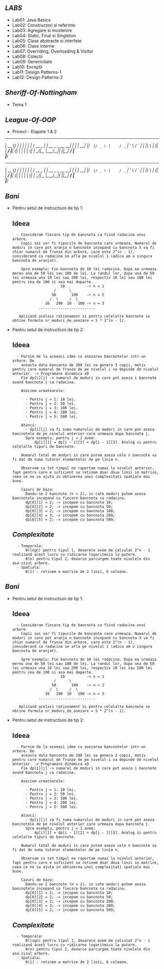 *LABS*
------
- Lab01: Java Basics
- Lab02: Constructori si referinte
- Lab03: Agregare si mostenire
- Lab04: Static, Final si Singleton
- Lab05: Clase abstracte si interfete
- Lab06: Clase interne
- Lab07: Overriding, Overloading & Visitor
- Lab08: Colectii
- Lab09: Genericitate
- Lab10: Exceptii
- Lab11: Design Patterns-1
- Lab12: Design Patterns-2

*Sheriff-Of-Nottingham*
-----------------------
- Tema 1

*League-Of-OOP*
---------------
- Proiect - Etapele 1 & 2





 _____ _            _                     _ 
|  __ (_)          | |                   | |
| |  \/_  __ _  ___| |     __ _ _ __   __| |
| | __| |/ _` |/ _ \ |    / _` | '_ \ / _` |
| |_\ \ | (_| |  __/ |___| (_| | | | | (_| |
 \____/_|\__, |\___\_____/\__,_|_| |_|\__,_|
          __/ |                             
         |___/                              





 _____ _            _                     _ 
|  __ (_)          | |                   | |
| |  \/_  __ _  ___| |     __ _ _ __   __| |
| | __| |/ _` |/ _ \ |    / _` | '_ \ / _` |
| |_\ \ | (_| |  __/ |___| (_| | | | | (_| |
 \____/_|\__, |\___\_____/\__,_|_| |_|\__,_|
          __/ |                             
         |___/                              

*Bani*
------

- Pentru setul de instructiuni de tip 1:

	Ideea
	------
		- Consideram fiecare tip de bancnota ca fiind radacina unui arbore.
		  Copii sai vor fi tipurile de banconte care urmeaza. Numarul de moduri in care pot aranja n bancnote incepand cu bancnota X va fi chiar numarul de frunze din arbore, care este 2^(n - 1), considerand ca radacina se afla pe nivelul 1 (adica am o singura bancnota de aranjat).

		  Spre exemplu: Fie bancnota de 10 lei radacina. Dupa ea urmeaza mereu una de 50 lei sau 100 de lei. La randul lor, dupa una de 50 lei urmeaza una 10 lei sau 200 lei, respectiv 10 lei sau 100 lei pentru cea de 100 si asa mai departe.
		  					10			-> n = 1
		  				 /      \	
		  				50       100	-> n = 2
		  			   /  \     /  \	
		  			 10   200  10   100	-> n = 3
		  		  ..........................

		 Aplicand acelasi rationament si pentru celelalte bancnote se obtine formula nr_moduri_de_asezare = 5 * 2^(n - 1).

- Pentru setul de instructiuni de tip 2:
	
	Ideea
	------
		- Pornim de la aceeasi idee cu asezarea bancnotelor intr-un arbore. De
		  aceasta data banconta de 200 lei va genera 3 copii, motiv pentru care numarul de frunze de pe nivelul i va depinde de nivelul anterior. -> Programare dinamica xD
		  Fie dp[i][j] -> numarul de moduri in care pot aseza i bancnote avand bancnota j ca radacina.

		  Asociem urmatoarele:

		  	- Pentru j = 1: 10 lei.
		  	- Pentru j = 2: 50 lei.
		  	- Pentru j = 3: 100 lei.
		  	- Pentru j = 4: 200 lei.
		  	- Pentru j = 5: 500 lei.

		  Atunci:
		  	- dp[i][j] va fi suma numarului de moduri in care pot aseza bancnotele de pe nivelul anterior care urmeaza dupa bancnota j.
		  	Spre exemplu, pentru j = 1 avem:
		  		dp[i][1] = dp[i - 1][2] + dp[i - 1][3]. Analog si pentru celelalte tipuri de bancnote.

		  Numarul total de moduri in care putem aseza cele n bancnote va fi dat de suma tutoror elementelor de pe linia n.

		  Observam ca tot timpul ne raportam numai la nivelul anterior, fapt pentru care e suficient sa retinem doar doua linii in matrice, ceea ce ne va ajuta in obtinerea unei complexitati spatiale mai bune.

		  Cazuri de baza:
		  	Dandu-se 2 bancnote (n = 2), in cate moduri putem aseza bancnotele incepand cu fiecare bancnota ca radacina.
	  		dp[0][1] = 2; -> incepem cu bancnota 10;
			dp[0][2] = 2; -> incepem cu bancnota 50;
			dp[0][3] = 2; -> incepem cu bancnota 100;
			dp[0][4] = 3; -> incepem cu bancnota 200;
			dp[0][5] = 2; -> incepem cu bancnota 500;

	*Complexitate*
	--------------
		- Temporala:
			θ(logn) pentru tipul 1, deoarece avem de calculat 2^n - 1 realizand acest lucru cu ridicarea logaritmica la putere.
			θ(n) pentru tipul 2, deoarce parcurgem toate nivelele din asa-zisul arbore.
		- Spatiala:
			θ(1) - retinem o matrice de 2 linii, 6 coloane.


*Bani*
------

- Pentru setul de instructiuni de tip 1:

	Ideea
	------
		- Consideram fiecare tip de bancnota ca fiind radacina unui arbore.
		  Copii sai vor fi tipurile de banconte care urmeaza. Numarul de moduri in care pot aranja n bancnote incepand cu bancnota X va fi chiar numarul de frunze din arbore, care este 2^(n - 1), considerand ca radacina se afla pe nivelul 1 (adica am o singura bancnota de aranjat).

		  Spre exemplu: Fie bancnota de 10 lei radacina. Dupa ea urmeaza mereu una de 50 lei sau 100 de lei. La randul lor, dupa una de 50 lei urmeaza una 10 lei sau 200 lei, respectiv 10 lei sau 100 lei pentru cea de 100 si asa mai departe.
		  					10			-> n = 1
		  				 /      \	
		  				50       100	-> n = 2
		  			   /  \     /  \	
		  			 10   200  10   100	-> n = 3
		  		  ..........................

		 Aplicand acelasi rationament si pentru celelalte bancnote se obtine formula nr_moduri_de_asezare = 5 * 2^(n - 1).

- Pentru setul de instructiuni de tip 2:
	
	Ideea
	------
		- Pornim de la aceeasi idee cu asezarea bancnotelor intr-un arbore. De
		  aceasta data banconta de 200 lei va genera 3 copii, motiv pentru care numarul de frunze de pe nivelul i va depinde de nivelul anterior. -> Programare dinamica xD
		  Fie dp[i][j] -> numarul de moduri in care pot aseza i bancnote avand bancnota j ca radacina.

		  Asociem urmatoarele:

		  	- Pentru j = 1: 10 lei.
		  	- Pentru j = 2: 50 lei.
		  	- Pentru j = 3: 100 lei.
		  	- Pentru j = 4: 200 lei.
		  	- Pentru j = 5: 500 lei.

		  Atunci:
		  	- dp[i][j] va fi suma numarului de moduri in care pot aseza bancnotele de pe nivelul anterior care urmeaza dupa bancnota j.
		  	Spre exemplu, pentru j = 1 avem:
		  		dp[i][1] = dp[i - 1][2] + dp[i - 1][3]. Analog si pentru celelalte tipuri de bancnote.

		  Numarul total de moduri in care putem aseza cele n bancnote va fi dat de suma tutoror elementelor de pe linia n.

		  Observam ca tot timpul ne raportam numai la nivelul anterior, fapt pentru care e suficient sa retinem doar doua linii in matrice, ceea ce ne va ajuta in obtinerea unei complexitati spatiale mai bune.

		  Cazuri de baza:
		  	Dandu-se 2 bancnote (n = 2), in cate moduri putem aseza bancnotele incepand cu fiecare bancnota ca radacina.
	  		dp[0][1] = 2; -> incepem cu bancnota 10;
			dp[0][2] = 2; -> incepem cu bancnota 50;
			dp[0][3] = 2; -> incepem cu bancnota 100;
			dp[0][4] = 3; -> incepem cu bancnota 200;
			dp[0][5] = 2; -> incepem cu bancnota 500;

	*Complexitate*
	--------------
		- Temporala:
			θ(logn) pentru tipul 1, deoarece avem de calculat 2^n - 1 realizand acest lucru cu ridicarea logaritmica la putere.
			θ(n) pentru tipul 2, deoarce parcurgem toate nivelele din asa-zisul arbore.
		- Spatiala:
			θ(1) - retinem o matrice de 2 linii, 6 coloane.
